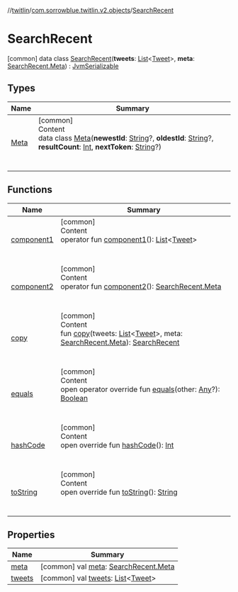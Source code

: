 //[twitlin](../../index.md)/[com.sorrowblue.twitlin.v2.objects](../index.md)/[SearchRecent](index.md)



# SearchRecent  
 [common] data class [SearchRecent](index.md)(**tweets**: [List](https://kotlinlang.org/api/latest/jvm/stdlib/kotlin.collections/-list/index.html)<[Tweet](../-tweet/index.md)>, **meta**: [SearchRecent.Meta](-meta/index.md)) : [JvmSerializable](../../com.sorrowblue.twitlin.annotation/-jvm-serializable/index.md)   


## Types  
  
|  Name|  Summary| 
|---|---|
| <a name="com.sorrowblue.twitlin.v2.objects/SearchRecent.Meta///PointingToDeclaration/"></a>[Meta](-meta/index.md)| <a name="com.sorrowblue.twitlin.v2.objects/SearchRecent.Meta///PointingToDeclaration/"></a>[common]  <br>Content  <br>data class [Meta](-meta/index.md)(**newestId**: [String](https://kotlinlang.org/api/latest/jvm/stdlib/kotlin/-string/index.html)?, **oldestId**: [String](https://kotlinlang.org/api/latest/jvm/stdlib/kotlin/-string/index.html)?, **resultCount**: [Int](https://kotlinlang.org/api/latest/jvm/stdlib/kotlin/-int/index.html), **nextToken**: [String](https://kotlinlang.org/api/latest/jvm/stdlib/kotlin/-string/index.html)?)  <br><br><br>


## Functions  
  
|  Name|  Summary| 
|---|---|
| <a name="com.sorrowblue.twitlin.v2.objects/SearchRecent/component1/#/PointingToDeclaration/"></a>[component1](component1.md)| <a name="com.sorrowblue.twitlin.v2.objects/SearchRecent/component1/#/PointingToDeclaration/"></a>[common]  <br>Content  <br>operator fun [component1](component1.md)(): [List](https://kotlinlang.org/api/latest/jvm/stdlib/kotlin.collections/-list/index.html)<[Tweet](../-tweet/index.md)>  <br><br><br>
| <a name="com.sorrowblue.twitlin.v2.objects/SearchRecent/component2/#/PointingToDeclaration/"></a>[component2](component2.md)| <a name="com.sorrowblue.twitlin.v2.objects/SearchRecent/component2/#/PointingToDeclaration/"></a>[common]  <br>Content  <br>operator fun [component2](component2.md)(): [SearchRecent.Meta](-meta/index.md)  <br><br><br>
| <a name="com.sorrowblue.twitlin.v2.objects/SearchRecent/copy/#kotlin.collections.List[com.sorrowblue.twitlin.v2.objects.Tweet]#com.sorrowblue.twitlin.v2.objects.SearchRecent.Meta/PointingToDeclaration/"></a>[copy](copy.md)| <a name="com.sorrowblue.twitlin.v2.objects/SearchRecent/copy/#kotlin.collections.List[com.sorrowblue.twitlin.v2.objects.Tweet]#com.sorrowblue.twitlin.v2.objects.SearchRecent.Meta/PointingToDeclaration/"></a>[common]  <br>Content  <br>fun [copy](copy.md)(tweets: [List](https://kotlinlang.org/api/latest/jvm/stdlib/kotlin.collections/-list/index.html)<[Tweet](../-tweet/index.md)>, meta: [SearchRecent.Meta](-meta/index.md)): [SearchRecent](index.md)  <br><br><br>
| <a name="kotlin/Any/equals/#kotlin.Any?/PointingToDeclaration/"></a>[equals](../../com.sorrowblue.twitlin.v2.users/-users-api/-expansion/-companion/index.md#%5Bkotlin%2FAny%2Fequals%2F%23kotlin.Any%3F%2FPointingToDeclaration%2F%5D%2FFunctions%2F1930806739)| <a name="kotlin/Any/equals/#kotlin.Any?/PointingToDeclaration/"></a>[common]  <br>Content  <br>open operator override fun [equals](../../com.sorrowblue.twitlin.v2.users/-users-api/-expansion/-companion/index.md#%5Bkotlin%2FAny%2Fequals%2F%23kotlin.Any%3F%2FPointingToDeclaration%2F%5D%2FFunctions%2F1930806739)(other: [Any](https://kotlinlang.org/api/latest/jvm/stdlib/kotlin/-any/index.html)?): [Boolean](https://kotlinlang.org/api/latest/jvm/stdlib/kotlin/-boolean/index.html)  <br><br><br>
| <a name="kotlin/Any/hashCode/#/PointingToDeclaration/"></a>[hashCode](../../com.sorrowblue.twitlin.v2.users/-users-api/-expansion/-companion/index.md#%5Bkotlin%2FAny%2FhashCode%2F%23%2FPointingToDeclaration%2F%5D%2FFunctions%2F1930806739)| <a name="kotlin/Any/hashCode/#/PointingToDeclaration/"></a>[common]  <br>Content  <br>open override fun [hashCode](../../com.sorrowblue.twitlin.v2.users/-users-api/-expansion/-companion/index.md#%5Bkotlin%2FAny%2FhashCode%2F%23%2FPointingToDeclaration%2F%5D%2FFunctions%2F1930806739)(): [Int](https://kotlinlang.org/api/latest/jvm/stdlib/kotlin/-int/index.html)  <br><br><br>
| <a name="kotlin/Any/toString/#/PointingToDeclaration/"></a>[toString](../../com.sorrowblue.twitlin.v2.users/-users-api/-expansion/-companion/index.md#%5Bkotlin%2FAny%2FtoString%2F%23%2FPointingToDeclaration%2F%5D%2FFunctions%2F1930806739)| <a name="kotlin/Any/toString/#/PointingToDeclaration/"></a>[common]  <br>Content  <br>open override fun [toString](../../com.sorrowblue.twitlin.v2.users/-users-api/-expansion/-companion/index.md#%5Bkotlin%2FAny%2FtoString%2F%23%2FPointingToDeclaration%2F%5D%2FFunctions%2F1930806739)(): [String](https://kotlinlang.org/api/latest/jvm/stdlib/kotlin/-string/index.html)  <br><br><br>


## Properties  
  
|  Name|  Summary| 
|---|---|
| <a name="com.sorrowblue.twitlin.v2.objects/SearchRecent/meta/#/PointingToDeclaration/"></a>[meta](meta.md)| <a name="com.sorrowblue.twitlin.v2.objects/SearchRecent/meta/#/PointingToDeclaration/"></a> [common] val [meta](meta.md): [SearchRecent.Meta](-meta/index.md)   <br>
| <a name="com.sorrowblue.twitlin.v2.objects/SearchRecent/tweets/#/PointingToDeclaration/"></a>[tweets](tweets.md)| <a name="com.sorrowblue.twitlin.v2.objects/SearchRecent/tweets/#/PointingToDeclaration/"></a> [common] val [tweets](tweets.md): [List](https://kotlinlang.org/api/latest/jvm/stdlib/kotlin.collections/-list/index.html)<[Tweet](../-tweet/index.md)>   <br>

